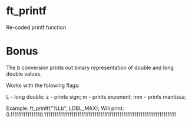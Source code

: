 # ft_printf

Re-coded printf function

# Bonus

The b conversion prints out binary representation of double and long double values.

Works with the folowing flags:

L - long double;
z - prints sign;
m - prints exponent;
mm - prints mantissa;

Example:
	ft_printf("%Lb", LDBL_MAX); Will print:
	0.111111111111110.111111111111111111111111111111111111111111111111111111111111111
